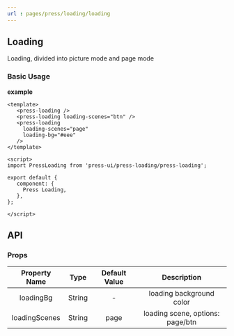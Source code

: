 ```yaml
---
url : pages/press/loading/loading
---
```


## Loading 

Loading, divided into picture mode and page mode

### Basic Usage

**example**


```vue
<template>
   <press-loading />
   <press-loading loading-scenes="btn" />
   <press-loading
     loading-scenes="page"
     loading-bg="#eee"
   />
</template>

<script>
import PressLoading from 'press-ui/press-loading/press-loading';

export default {
   component: {
     Press Loading,
   },
};

</script>
```


## API

### Props

| Property Name |  Type  | Default Value |           Description            |
| :-----------: | :----: | :-----------: | :------------------------------: |
|   loadingBg   | String |       -       |     loading background color     |
| loadingScenes | String |     page      | loading scene, options: page/btn |